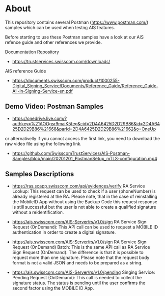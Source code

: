 # About
This repository contains several Postman (https://www.postman.com/) samples which can be used when testng AIS features.

Before starting to use these Postman samples have a look at our AIS refence guide and other references we provide.

Documentation Repository

* https://trustservices.swisscom.com/downloads/

AIS reference Guide

* https://documents.swisscom.com/product/1000255-Digital_Signing_Service/Documents/Reference_Guide/Reference_Guide-All-in-Signing-Service-en.pdf

## Demo Video: Postman Samples
* https://onedrive.live.com/?authkey=%21AOOgsr9maiK5feg&cid=2D4A6425D2D29B86&id=2D4A6425D2D29B86%21668&parId=2D4A6425D2D29B86%21662&o=OneUp

or alternativelly if you cannot access the first link, you need to download the raw video file using the following link.

* https://github.com/SwisscomTrustServices/AIS-Postman-Samples/blob/main/20201201_PostmanSetup_mTLS-configuration.mp4


## Samples Descriptions

* https://ras.scapp.swisscom.com/api/evidences/verify
RA Service Lookup: This request can be used to check if a user (phoneNumber) is already registered at the RA. Please note, that in the case of reinstalling the MobileID App without using the Backup Code this request response is still successful but the user is not able to create a qualified signature without a reidentification.

* https://ais.swisscom.com/AIS-Server/rs/v1.0/sign
RA Service Sign Request (OnDemand): This API call can be used to request a MOBILE ID authentication in order to create a digital signature. 

* https://ais.swisscom.com/AIS-Server/rs/v1.0/sign
RA Service Sign Request (OnDemand) Batch: This is the same API call as RA Service Sign Request (OnDemand). The difference is that it is possible to request more than one signature. Please note that the request body format is not a valid JSON and needs to be prepared as a string. 

* https://ais.swisscom.com/AIS-Server/rs/v1.0/pending
Singing Service: Pending Request (OnDemand): This call is needed to collect the signature status. The status is pending until the user confirms the second factor using the MOBILE ID App. 


